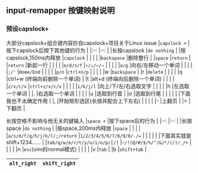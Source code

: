 ## **input-remapper 按键映射说明**
### 预设capslock+
大部分capslock+组合键内容抄自capslock+项目关于Linux issue
|`capslock +`           |按下capslock后按下其他键的行为     |
|:-:                    |:-:                                |
|长按capslock           |`do nothing`                       |
|按capslock,150ms内释放 |`capslock`                         |
|                       |                                   |
|`backspace`            |删除整行                           |
|`space`                |`return`                           |
|`return`               |新起一行                           |
|                       |                                   |
|`e/d/s/f`              |`↑/↓/←/→`                          |
|                       |                                   |
|`a/g`                  |向右/左移动一个单词                |
|                       |                                   |
|`;/'`                  |`Home/End`                         |
|                       |                                   |
|`p/n`                  |`ctrl+n/p`                         |
|                       |                                   |
|w                      |`backspace`                        |
|r                      |`delete`                           |
|                       |                                   |
|q                      |ctrl+w (终端向前删除一个单词)      |
|t                      |alt+d (终端向后删除一个单词)       |
|                       |                                   |
|`z/x/c/v`              |`ctrl+z/x/c/v`                     |
|                       |                                   |
|`i/k/j/l`              |向上/下/左/右选取文字              |
|                       |                                   |
|h                      |左选取一个单词                     |
|.                      |右选取一个单词                     |
|                       |                                   |
|u                      |选取到行首                         |
|o                      |选取到行尾                         |
|                       |                                   |
|                       |下面我也不太确定作用               |
|,                      |开始矩形选区(长按并配合上下左右)   |
|                       |                                   |
|-                      |上翻页                             |
|=                      |下翻页                             |

长按空格不影响与他无关的键输入
|`space +`                      |按下space后的行为                  |
|:-:                            |:-:                                |
|长按space                      |`do nothing`                       |
|按space,200ms内释放            |`space`                            |
|                               |                                   |
|`a/s/d/f/g/h/j/k/l/;/return`   |`1/2/3/4/5/6/7/8/9/0/-/=`          |
|                               |                                   |
|                               |下面其实就是shift+1234……           |
|`tab/q/w/e/r/t/y/u/i/o/p/[/]`  |`~/!/@/#/$/%/^/&/*/(/)/_/+`        |
|                               |                                   |
|n                              |`esc`(vim的normal模式)             |
|                               |                                   |
|v                              |`tab`                              |
|b                              |`shift+tab`                        |


|`alt_right`                    |`shift_right`                  |
|:-:                            |:-:                                |
